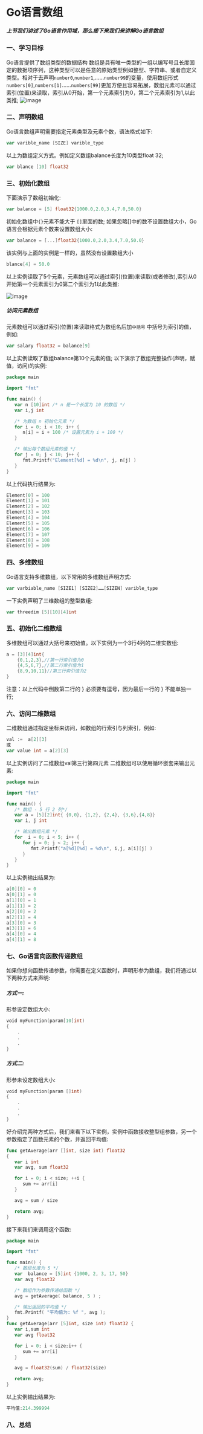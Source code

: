 # Go语言数组

##### 上节我们讲述了Go语言作用域，那么接下来我们来讲解Go语言数组

### 一、学习目标

Go语言提供了数组类型的数据结构
数组是具有唯一类型的一组以编写号且长度固定的数据项序列，这种类型可以是任意的原始类型例如整型、字符串、或者自定义类型。相对于去声明`number0`,`number1`,……`number99`的变量，使用数组形式`numbers[0]`,`numbers[1]`……`numbers[99]`更加方便且容易拓展，数组元素可以通过索引(位置)来读取，索引从0开始，第一个元素索引为0，第二个元素索引为1,以此类推;
![image](../images/0109_element.png)

### 二、声明数组

Go语言数组声明需要指定元素类型及元素个数，语法格式如下:

```go
var varible_name [SIZE] varible_type
```

以上为数组定义方式。例如定义数组balance长度为10类型float 32;

```go
var blance [10] float32
```

### 三、初始化数组

下面演示了数组初始化:

```go
var balance = [5] float32{1000.0,2.0,3.4,7.0,50.0}
```

初始化数组中`{}`元素不能大于 `[]`里面的数;
如果忽略[]中的数不设置数组大小，Go语言会根据元素个数来设置数组大小:

```go
var balance = [...]float32{1000.0,2.0,3.4,7.0,50.0}
```

该实例与上面的实例是一样的，虽然没有设置数组大小

```go
blance[4] = 50.0
```

以上实例读取了5个元素，元素数组可以通过索引(位置)来读取(或者修改),索引从0开始第一个元素索引为0第二个索引为1以此类推:

![image](../images/0108_balance.png)

##### 访问元素数组


元素数组可以通过索引(位置)来读取格式为数组名后加`中括号` 中括号为索引的值，例如:

```go
var salary float32 = balance[9]
```

以上实例读取了数组balance第10个元素的值;
以下演示了数组完整操作(声明，赋值，访问)的实例:

```go
package main

import "fmt"

func main() {
   var n [10]int /* n 是一个长度为 10 的数组 */
   var i,j int

   /* 为数组 n 初始化元素 */        
   for i = 0; i < 10; i++ {
      n[i] = i + 100 /* 设置元素为 i + 100 */
   }

   /* 输出每个数组元素的值 */
   for j = 0; j < 10; j++ {
      fmt.Printf("Element[%d] = %d\n", j, n[j] )
   }
}
```

以上代码执行结果为:

```go
Element[0] = 100
Element[1] = 101
Element[2] = 102
Element[3] = 103
Element[4] = 104
Element[5] = 105
Element[6] = 106
Element[7] = 107
Element[8] = 108
Element[9] = 109
```

### 四、多维数组

Go语言支持多维数组，以下常用的多维数组声明方式:

```go
var varbiable_name [SIZE1] [SIZE2]……[SIZEN] varible_type
```

一下实例声明了三维数组的整型数组:

```go
var threedim [5][10][4]int
```

### 五、初始化二维数组

多维数组可以通过大括号来初始值。以下实例为一个3行4列的二维实数组:

```go
a = [3][4]int{
    {0,1,2,3},//第一行索引值为0
    {4,5,6,7},//第二行索引值为1
    {8,9,10,11}//第三行索引值为2
}
```

注意：以上代码中倒数第二行的 } 必须要有逗号，因为最后一行的 } 不能单独一行;

### 六、访问二维数组

二维数组通过指定坐标来访问，如数组的行索引与列索引，例如:

```go
val :=  a[2][3]
或
var value int = a[2][3]
```

以上实例访问了二维数组val第三行第四元素
二维数组可以使用循环嵌套来输出元素:

```go
package main

import "fmt"

func main() {
   /* 数组 - 5 行 2 列*/
   var a = [5][2]int{ {0,0}, {1,2}, {2,4}, {3,6},{4,8}}
   var i, j int

   /* 输出数组元素 */
   for  i = 0; i < 5; i++ {
      for j = 0; j < 2; j++ {
         fmt.Printf("a[%d][%d] = %d\n", i,j, a[i][j] )
      }
   }
}
```

以上实例输出结果为:

```go
a[0][0] = 0
a[0][1] = 0
a[1][0] = 1
a[1][1] = 2
a[2][0] = 2
a[2][1] = 4
a[3][0] = 3
a[3][1] = 6
a[4][0] = 4
a[4][1] = 8 
```

### 七、Go语言向函数传递数组

如果你想向函数传递参数，你需要在定义函数时，声明形参为数组，我们将通过以下两种方式来声明:

##### 方式一:

形参设定数组大小:

```go
void myFunction(param[10]int)
{
    .
    .
    .
}
```

##### 方式二:

形参未设定数组大小:

```go
void myFunction(param []int)
{
    .
    .
    .
}
```

好介绍完两种方式后，我们来看下以下实例，实例中函数接收整型组参数，另一个参数指定了函数元素的个数，并返回平均值:

```go
func getAverage(arr []int, size int) float32
{
   var i int
   var avg, sum float32  

   for i = 0; i < size; ++i {
      sum += arr[i]
   }

   avg = sum / size

   return avg;
}
```

接下来我们来调用这个函数:

```go
package main

import "fmt"

func main() {
   /* 数组长度为 5 */
   var  balance = [5]int {1000, 2, 3, 17, 50}
   var avg float32

   /* 数组作为参数传递给函数 */
   avg = getAverage( balance, 5 ) ;

   /* 输出返回的平均值 */
   fmt.Printf( "平均值为: %f ", avg );
}
func getAverage(arr [5]int, size int) float32 {
   var i,sum int
   var avg float32  

   for i = 0; i < size;i++ {
      sum += arr[i]
   }

   avg = float32(sum) / float32(size)

   return avg;
}
```

以上实例输出结果为:

```go
平均值:214.399994
```

### 八、总结

